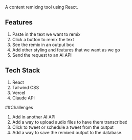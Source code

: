 A content remixing tool using React. 

## Features

1. Paste in the text we want to remix
2. Click a button to remix the text
3. See the remix in an output box
4. Add other styling and features that we want as we go 
5. Send the request to an AI API

## Tech Stack

1. React
2. Tailwind CSS
3. Vercel
4. Claude API

##Challenges

1. Add in another AI API
2. Add a way to upload audio files to have them transcribed
3. Click to tweet or schedule a tweet from the output
4. Add a way to save the remixed output to the database.  



